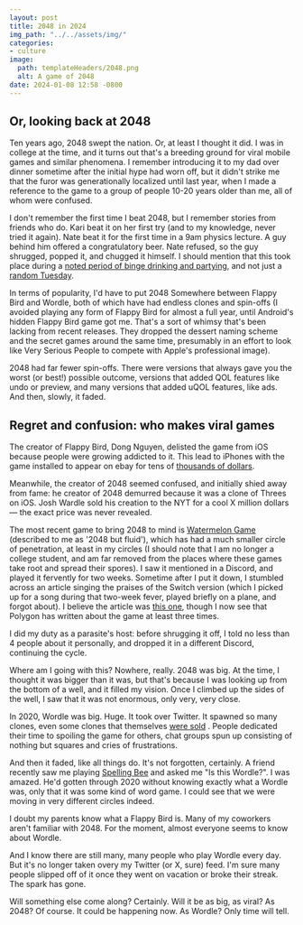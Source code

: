 ```yaml
---
layout: post
title: 2048 in 2024
img_path: "../../assets/img/"
categories:
- culture
image:
  path: templateHeaders/2048.png
  alt: A game of 2048
date: 2024-01-08 12:58 -0800
---
```

## Or, looking back at 2048

Ten years ago, 2048 swept the nation. Or, at least I thought it did. I was in college at the time, and it turns out that's a breeding ground for viral mobile games and similar phenomena. I remember introducing it to my dad over dinner sometime after the initial hype had worn off, but it didn't strike me that the furor was generationally localized until last year, when I made a reference to the game to a group of people 10-20 years older than me, all of whom were confused.

I don't remember the first time I beat 2048, but I remember stories from friends who do. Kari beat it on her first try (and to my knowledge, never tried it again). Nate beat it for the first time in a 9am physics lecture. A guy behind him offered a congratulatory beer. Nate refused, so the guy shrugged, popped it, and chugged it himself. I should mention that this took place during a [noted period of binge drinking and partying](https://historicexhibits.lib.iastate.edu/VEISHEA/trials.html#:~:text=In%20the%201980s%20and%201990s,largest%20party%20in%20the%20Midwest.), and not just a [random Tuesday](https://www.huffpost.com/entry/iowa-state-riot-veishea_n_5118414).

In terms of popularity, I'd have to put 2048 Somewhere between Flappy Bird and Wordle, both of which have had endless clones and spin-offs (I avoided playing any form of Flappy Bird for almost a full year, until Android's hidden Flappy Bird game got me. That's a sort of whimsy that's been lacking from recent releases. They dropped the dessert naming scheme and the secret games around the same time, presumably in an effort to look like Very Serious People to compete with Apple's professional image).

2048 had far fewer spin-offs. There were versions that always gave you the worst (or best!) possible outcome, versions that added QOL features like undo or preview, and many versions that added uQOL features, like ads. And then, slowly, it faded.

## Regret and confusion: who makes viral games

The creator of Flappy Bird, Dong Nguyen, delisted the game from iOS because people were growing addicted to it. This lead to iPhones with the game installed to appear on ebay for tens of [thousands of dollars](https://web.archive.org/web/20140212191330/http://www.forbes.com/sites/davidthier/2014/02/10/flappy-bird-price-skyrocketing-on-ebay/).

Meanwhile, the creator of 2048 seemed confused, and initially shied away from fame: he creator of 2048 demurred because it was a clone of Threes on iOS. Josh Wardle sold his creation to the NYT for a cool X million dollars — the exact price was never revealed.

The most recent game to bring 2048 to mind is [Watermelon Game](https://suika-game.app/) (described to me as '2048 but fluid'), which has had a much smaller circle of penetration, at least in my circles (I should note that I am no longer a college student, and am far removed from the places where these games take root and spread their spores). I saw it mentioned in a Discord, and played it fervently for two weeks. Sometime after I put it down, I stumbled across an article singing the praises of the Switch version (which I picked up for a song during that two-week fever, played briefly on a plane, and forgot about). I believe the article was [this one](https://www.polygon.com/24001677/suika-game-nintendo-switch-online-free), though I now see that Polygon has written about the game at least three times.

I did my duty as a parasite's host: before shrugging it off, I told no less than 4 people about it personally, and dropped it in a different Discord, continuing the cycle.

Where am I going with this? Nowhere, really. 2048 was big. At the time, I thought it was bigger than it was, but that's because I was looking up from the bottom of a well, and it filled my vision. Once I climbed up the sides of the well, I saw that it was not enormous, only very, very close.

In 2020, Wordle was big. Huge. It took over Twitter. It spawned so many clones, even some clones that themselves [were sold](https://www.theverge.com/2023/1/22/23566622/merriam-webster-acquires-quordle-wordle-clone) . People dedicated their time to spoiling the game for others, chat groups spun up consisting of nothing but squares and cries of frustrations.

And then it faded, like all things do. It's not forgotten, certainly. A friend recently saw me playing [Spelling Bee](https://www.nytimes.com/puzzles/spelling-bee) and asked me "Is this Wordle?". I was amazed. He'd gotten through 2020 without knowing exactly what a Wordle was, only that it was some kind of word game. I could see that we were moving in very different circles indeed.

I doubt my parents know what a Flappy Bird is. Many of my coworkers aren't familiar with 2048. For the moment, almost everyone seems to know about Wordle.

And I know there are still many, many people who play Wordle every day. But it's no longer taken overy my Twitter (or X, sure) feed. I'm sure many people slipped off of it once they went on vacation or broke their streak. The spark has gone.

Will something else come along? Certainly. Will it be as big, as viral? As 2048? Of course. It could be happening now. As Wordle? Only time will tell.